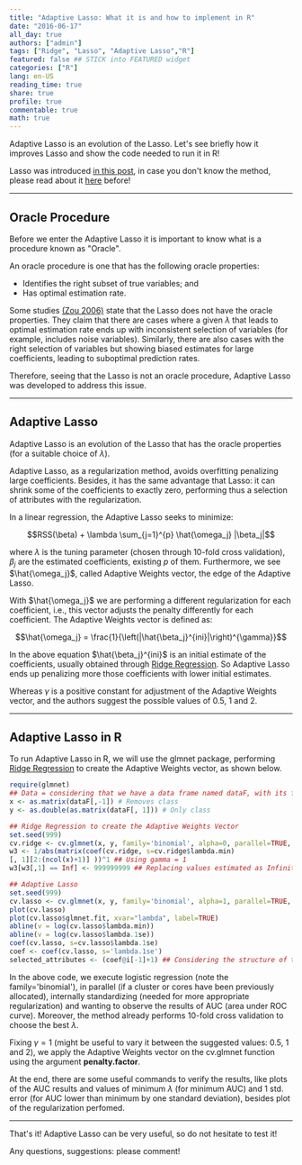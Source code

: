 ```yaml
---
title: "Adaptive Lasso: What it is and how to implement in R"
date: "2016-06-17"
all_day: true
authors: ["admin"]
tags: ["Ridge", "Lasso", "Adaptive Lasso","R"]
featured: false ## STICK into FEATURED widget
categories: ["R"]
lang: en-US
reading_time: true
share: true
profile: true
commentable: true
math: true
---
```



Adaptive Lasso is an evolution of the Lasso. Let's see briefly how it improves Lasso and show the code needed to run it in R!

Lasso was introduced <a href='/post/ridge'>in this post</a>, in case you don't know the method, please read about it <a href='/post/ridge'>here</a> before!

---

## Oracle Procedure

Before we enter the Adaptive Lasso it is important to know what is a procedure known as "Oracle".

An oracle procedure is one that has the following oracle properties:

- Identifies the right subset of true variables; and
- Has optimal estimation rate.

Some studies <a href='http://pages.cs.wisc.edu/~shao/stat992/zou2006.pdf' target='_blank'>(Zou 2006)</a> state that the Lasso does not have the oracle properties. They claim that there are cases where a given $\lambda$ that leads to optimal estimation rate ends up with inconsistent selection of variables (for example, includes noise variables). Similarly, there are also cases with the right selection of variables but showing biased estimates for large coefficients, leading to suboptimal prediction rates.

Therefore, seeing that the Lasso is not an oracle procedure, Adaptive Lasso was developed to address this issue.

---

## Adaptive Lasso

Adaptive Lasso is an evolution of the Lasso that has the oracle properties (for a suitable choice of $\lambda$).

Adaptive Lasso, as a regularization method, avoids overfitting penalizing large coefficients. Besides, it has the same advantage that Lasso: it can shrink some of the coefficients to exactly zero, performing thus a selection of attributes with the regularization.

In a linear regression, the Adaptive Lasso seeks to minimize:

$$RSS(\beta) + \lambda \sum_{j=1}^{p} \hat{\omega_j} |\beta_j|$$

where $\lambda$ is the tuning parameter (chosen through 10-fold cross validation), $\beta_j$ are the estimated coefficients, existing $p$ of them. Furthermore, we see $\hat{\omega_j}$, called Adaptive Weights vector, the edge of the Adaptive Lasso.

With $\hat{\omega_j}$ we are performing a different regularization for each coefficient, i.e., this vector adjusts the penalty differently for each coefficient. The Adaptive Weights vector is defined as:

$$\hat{\omega_j} = \frac{1}{\left(|\hat{\beta_j}^{ini}|\right)^{\gamma}}$$

In the above equation $\hat{\beta_j}^{ini}$ is an initial estimate of the coefficients, usually obtained through <a href='/post/ridge'>Ridge Regression</a>. So Adaptive Lasso ends up penalizing more those coefficients with lower initial estimates.

Whereas $\gamma$ is a positive constant for adjustment of the Adaptive Weights vector, and the authors suggest the possible values of 0.5, 1 and 2.

---

## Adaptive Lasso in R

To run Adaptive Lasso in R, we will use the glmnet package, performing <a href='/post/ridge'>Ridge Regression</a> to create the Adaptive Weights vector, as shown below.

```R
require(glmnet)
## Data = considering that we have a data frame named dataF, with its first column being the class
x <- as.matrix(dataF[,-1]) # Removes class
y <- as.double(as.matrix(dataF[, 1])) # Only class

## Ridge Regression to create the Adaptive Weights Vector
set.seed(999)
cv.ridge <- cv.glmnet(x, y, family='binomial', alpha=0, parallel=TRUE, standardize=TRUE)
w3 <- 1/abs(matrix(coef(cv.ridge, s=cv.ridge$lambda.min)
[, 1][2:(ncol(x)+1)] ))^1 ## Using gamma = 1
w3[w3[,1] == Inf] <- 999999999 ## Replacing values estimated as Infinite for 999999999

## Adaptive Lasso
set.seed(999)
cv.lasso <- cv.glmnet(x, y, family='binomial', alpha=1, parallel=TRUE, standardize=TRUE, type.measure='auc', penalty.factor=w3)
plot(cv.lasso)
plot(cv.lasso$glmnet.fit, xvar="lambda", label=TRUE)
abline(v = log(cv.lasso$lambda.min))
abline(v = log(cv.lasso$lambda.1se))
coef(cv.lasso, s=cv.lasso$lambda.1se)
coef <- coef(cv.lasso, s='lambda.1se')
selected_attributes <- (coef@i[-1]+1) ## Considering the structure of the data frame dataF as shown earlier
```

In the above code, we execute logistic regression (note the family='binomial'), in parallel (if a cluster or cores have been previously allocated), internally standardizing (needed for more appropriate regularization) and wanting to observe the results of AUC (area under ROC curve). Moreover, the method already performs 10-fold cross validation to choose the best $\lambda$.

Fixing $\gamma = 1$ (might be useful to vary it between the suggested values: 0.5, 1 and 2), we apply the Adaptive Weights vector on the cv.glmnet function using the argument **penalty.factor**.

At the end, there are some useful commands to verify the results, like plots of the AUC results and values of minimum $\lambda$ (for minimum AUC) and 1 std. error (for AUC lower than minimum by one standard deviation), besides plot of the regularization perfomed.

---

That's it! Adaptive Lasso can be very useful, so do not hesitate to test it!

Any questions, suggestions: please comment!
